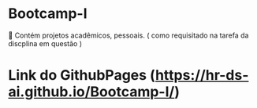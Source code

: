 # Bootcamp-I
📂 Contém projetos acadêmicos, pessoais. ( como requisitado na tarefa da discplina em questão )


# Link do GithubPages **(https://hr-ds-ai.github.io/Bootcamp-I/)**
